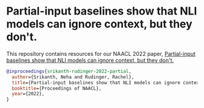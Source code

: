 # Partial-input baselines show that NLI models can ignore context, but they don't.
This repository contains resources for our NAACL 2022 paper, [Partial-input baselines show that NLI models can ignore context, but they don't.](https://aclanthology.org/2022.naacl-main.350/)

```bibtex
@inproceedings{srikanth-rudinger-2022-partial,
  author={Srikanth, Neha and Rudinger, Rachel},
  title={Partial-input baselines show that NLI models can ignore context, but they don't.},
  booktitle={Proceedings of NAACL},
  year={2022},
}
```
